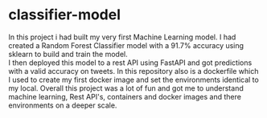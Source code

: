 # classifier-model
In this project i had built my very first Machine Learning model. 
I had created a Random Forest Classifier model with a 91.7% accuracy using sklearn to build and train the model.  
I then deployed this model to a rest API using FastAPI and got predictions with a valid accuracy on tweets.
In this repository also is a dockerfile which I used to create my first docker image and set the environments identical to my local.
Overall this project was a lot of fun and got me to understand machine learning, Rest API's, containers and docker images and there environments on a deeper scale.
